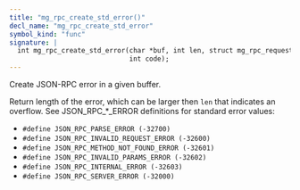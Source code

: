 ```yaml
---
title: "mg_rpc_create_std_error()"
decl_name: "mg_rpc_create_std_error"
symbol_kind: "func"
signature: |
  int mg_rpc_create_std_error(char *buf, int len, struct mg_rpc_request *req,
                              int code);
---
```


Create JSON-RPC error in a given buffer.

Return length of the error, which
can be larger then `len` that indicates an overflow. See
JSON_RPC_*_ERROR definitions for standard error values:

- `#define JSON_RPC_PARSE_ERROR (-32700)`
- `#define JSON_RPC_INVALID_REQUEST_ERROR (-32600)`
- `#define JSON_RPC_METHOD_NOT_FOUND_ERROR (-32601)`
- `#define JSON_RPC_INVALID_PARAMS_ERROR (-32602)`
- `#define JSON_RPC_INTERNAL_ERROR (-32603)`
- `#define JSON_RPC_SERVER_ERROR (-32000)` 

